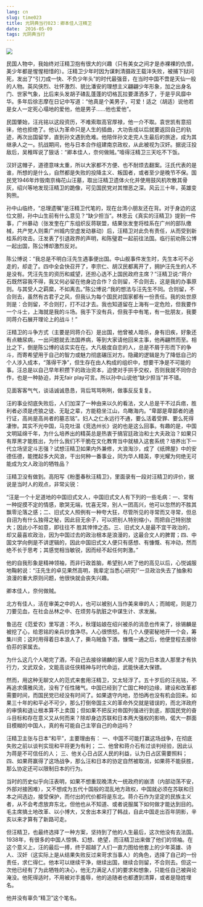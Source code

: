 ```yaml
---
lang: cn
slug: time023
title: 光阴典当行023：卿本佳人汪精卫
date:  2016-05-09
tags: 光阴典当行
---
```

<!-- more -->
![](/uploads/time023.jpg)

民国人物中，我始终对汪精卫抱有很大的兴趣（只有美女之间才是赤裸裸的仇恨，美少年都是惺惺相惜的）。汪精卫少年时因为谋刺清摄政王载沣失败，被捕下狱问死，发出了“引刀成一快、不负少年头”的时代最强音，在当时中国不啻是天仙一般的人物。英风侠烈、壮怀激烈、貌比潘安的理想主义翩翩少年形象，加之出身名门、世家气象，比后来头发胡子碴乱蓬蓬的切格瓦拉要潇洒多了，于是乎风靡中华。多年后徐志摩在日记中写道：“他真是个美男子，可爱！适之（胡适）说他若是女人一定死心塌地的爱他，他是男子……他也爱他”。

民国肇始，汪兆铭以这段资历，不难索取高官厚禄，他一介不取。袁世凯有意招徕，他也拒绝了。他认为革命只是人生的插曲，大功告成以后就要返回自己的轨迹，再次出国留学，直到孙文遇到危难。他陪伴孙文走完人生最后的旅途，成为其继承人之一。抗战期间，他与日本合作组建南京政权，从此被视为汉奸。据说汪投敌后，吴稚晖说了狠话：“卿本佳人，奈何做贼。”噎得汪精卫三天吃不下饭。

汉奸这帽子，道德意味太重，所以大家都不方便、也不耐烦去翻案。汪氏代表的是谁，所想的是什么，自然都是失败的投降主义、叛国者，或者至少是晚节不保。国民党1946年炸毁南京梅花山汪墓，取出汪精卫遗体火化并使用鼓风机吹散其骨灰，绍兴等地发现汪精卫的跪像，可见国民党对其憎恶之深。风云三十年，英雄变狗熊。

孙中山临终，“总理遗嘱”是汪精卫代笔的，现在台湾小朋友还在背。对于身边的这位文胆，孙中山生前有什么意见？“缺少担当”。林思云《真实的汪精卫》提到一件事，广州暴动（张发奎在广东组织反蒋联盟，结果张发奎将桂系在广州的部队缴械，共产党人则乘广州城内空虚发动暴动）后，汪精卫对此负有责任，从而受到新桂系的攻击。汪发表了引退政界的声明，和陈璧君一起前往法国。临行前劝陈公博一起出国，陈公博却激烈反对。

陈公博说：“我总是不明白汪先生遇事便出国。中山舰事件发生时，先生本可不必走的，却走了。四中全会快召开了，李宗仁、胡汉民都离开了，拥护汪先生的人不是没有。凭汪先生的资历和威望，还担心选不上国民政府主席？”汪精卫说:“蒋介石既然容我不得，我又何必留在他身边合作？合则留，不合则去，这是我的办事原则。与其受人之羁縻，不如离去。”陈公博说:“我的想法与汪先生不同。合则留，不合则去，虽然有古君子之风，但我认为每个国民对国家都有一份责任。我的处世原则是：合则留，不合则打，打不过才去。我也知道留在上海有一定危险，但我要作一个斗士，上海就是我的斗场。我手下没有兵，但我手中有笔，有一批朋友，我要同蒋介石展开理论上的战斗！”

汪精卫的斗争方式（主要是同蒋介石）是出国，他曾被人暗杀，身有旧疾，好象还有点糖尿病，一出问题就去法国养病，等到大家请他回来主事，他再翩然而至。相比之下，倒是陈公博的话实实在在。大凡极度自恋的人，总是不屑于形而下的争斗，而寄希望用于自己的智力或魅力彻底碾压对方。隐藏的逻辑是为了降低自己的个人涉入成本，“落得干净”，但生存在由人构成的组织中，想要干净是不可能的事。汪总是以自己早年积攒下的政治资本，迫使对手拱手交权，否则我就不同你合作，也是一种胁迫，并无fair play可言。所以孙中山说他“缺少担当”并不错。

见面客客气气，谈话诚诚恳恳，背后骂骂咧咧，做事反反复复。

汪的事业彻底失败后，人们加深了一种由来以久的看法，文人总是干不过兵痞，胜利者必须是虎狼之徒、无耻之辈，方能稳坐江山，鸟瞰海内。“卑鄙是卑鄙者的通行证，高尚是高尚者的墓志铭”。妇人之仁永远行不通，要么活着受罪、要么死得凄惨。其实不光中国，马克吐温《竞选州长》说的也是这么回事。有趣的是，中国文明延绵千年，为什么培养出的精英总是热衷于搞官廷政治和士大夫政治？如果只有厚黑才能胜出，为什么我们不干脆在文化教育当中就植入这套系统？培养出下一代立场坚定斗志强？试想汪精卫如果内外兼修，大浪淘沙，成了《纸牌屋》中的安德伍德，能搅起多大风浪，干出何种一番事业，同为华人精英，李光耀为何绝无可能成为文人政治的牺牲品？

汪精卫没有做到。高阳写《粉墨春秋汪精卫》，里面录有一段对汪精卫的评价，据说是当时人的观点，非常尖锐：

“汪是一个十足道地的中国旧式文人，中国旧式文人有下列的一些毛病：一、常有一种捉摸不定的情感，歌哭无端，忧喜无常，别人一团高兴，他可以忽然的不胜其飘零沦落之感；二、旧式文人照例有一种夸大狂，尽管所见的寻常而又寻常，但总自诩为有什么独得之秘，因此目无余子，可以把别人特别缩小，而把自己特别放大；因此小不如意，即往往不 胜其悻悻之态。三、旧式文人是最不宜干政治的，却又最喜欢政治，因为中国过去的政治根本是浪漫的，这最合文人的脾胃；四、中国文学向例是不讲逻辑的，因此中国旧式文人便只有感想、有慷慨、有冲动，然而绝不长于思考；其感觉相当敏锐，因而经不起任何刺激。”

他的自我形象是精神领袖，而非行政首脑，希望别人听了他的高见以后，心悦诚服地鞠躬说：“汪先生的卓见果然高明，我辈定当悉心研究!”一旦政治失去了抽象和浪漫的重大原则问题，他很快就会丧失兴趣。

卿本佳人，奈何做贼。

北方有佳人，活在审美之中的人，也可以被别人当作美来审的人；而贼呢，则是刀刀要见血，在社会丛林之中、在烦劳与肮脏之中谋生计、求发展。

鲁迅在《范爱农》里写道：不久，秋瑾姑娘在绍兴被杀的消息也传来了，徐锡麟是被挖了心，给恩铭的亲兵炒食净尽。人心很愤怒。有几个人便密秘地开一个会，筹集川资；这时用得着日本浪人了，撕乌贼鱼下酒，慷慨一通之后，他便登程去接徐伯荪的家属去。

为什么这几个人喝完了酒，不自己去接徐锡麟的家人呢？因为日本浪人那里才有执行力，文武双全，文能高谈任侠精神与时代命运，武能快递大保镖。

然而，用这种无聊文人的范式来套用汪精卫，又太轻浮了。五十岁后的汪兆铭，不再追求儒雅风流，没有了任性赌气。中国已经到了亡国亡种的边缘，建设和改革都需要时间，而国民党已经没有时间了。如果退守内地，恐怕再也没有机会回来。如果三十年的和平必不可少，那么打倒帝国主义的革命外交就是错误的，而北洋政府的审慎和退让根本算不上卖国；但如果不把反对帝国列强进行到底，那国民党的奋斗目标和存在意义又从何而来？除却身边苏联和日本两大强权的影响，偌大一群面目模糊的中国人，真的有可能自己主宰自己的命运吗？

汪精卫主张与日本“和平”，主要理由有：
一、中国不可能打赢这场战争，在彻底失败之前以谈判实现和平将更为有利；
二、他曾和蒋介石有过谈判经验，因此认为蒋是不可信任的人；
三、他关心日占区人民的利益，认为日占区需要照料；
四、如果蒋赢得了这场战争，那么汪和日本的协定自然被取消，如果蒋不能获胜，那么协定还可以限制日本的行为。

当时的历史似乎向汪表明，如果不想重现晚清大一统政府的崩溃（内部动荡不安，外部对接困难），又不想成为五代十国般的混乱地方政权，中国就必须在苏联和日本之间选边，接受保护，而付出的代价都将是东北。蒋介石作为坚定的民族主义者，从不会考虑放弃东北，但他也从不知道、或者说服属下如何做才能达到目的。毛主席搞土地改革、以小博大，又舍出本来打了韩战，自此中国走出百年阴影，辛亥以来才算有了新路可走。

但汪精卫，也最终选择了一种方案，坚持到了他的人生最后，这次他没有去法国。1938年，有很多的中国人惊惧、幻想、绝望，而汪精卫出来做了他们的领袖。在这个意义上，汪的最后一搏，终于超越了人们一直力图给他套上的少年英雄、诗人、汉奸（这实际上是从结果失败反过来苛求当事人）的角色，选择了自己的一份责任，求仁得仁。他本可以继续干净，继续出国，继续合则留，不合则去。但这一次他已经有了为此牺牲的决心，他无力满足人们的要求和想象，只能任自己被與论淹没。他死得适时，不用被对手羞辱，他的追随者也都遭到清算，或者是隐姓埋名。

他并没有辜负“精卫”这个笔名。